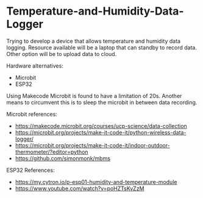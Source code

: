 # Temperature-and-Humidity-Data-Logger

Trying to develop a device that allows temperature and humidity data logging.
Resource available will be a laptop that can standby to record data.
Other option will be to upload data to cloud.

Hardware alternatives:
- Microbit
- ESP32


Using Makecode Microbit is found to have a limitation of 20s. Another means to circumvent this is to sleep the microbit in between data recording.

Microbit references:
- https://makecode.microbit.org/courses/ucp-science/data-collection
- https://microbit.org/projects/make-it-code-it/python-wireless-data-logger/
- https://microbit.org/projects/make-it-code-it/indoor-outdoor-thermometer/?editor=python
- https://github.com/simonmonk/mbms



ESP32 References:
- https://my.cytron.io/p-esp01-humidity-and-temperature-module
- https://www.youtube.com/watch?v=poHZTsKvZzM
